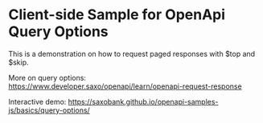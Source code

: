 # Client-side Sample for OpenApi Query Options

This is a demonstration on how to request paged responses with $top and $skip.

More on query options: <https://www.developer.saxo/openapi/learn/openapi-request-response>

Interactive demo: <https://saxobank.github.io/openapi-samples-js/basics/query-options/>
